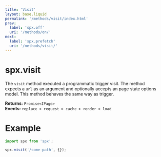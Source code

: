 ```yaml
---
title: 'Visit'
layout: base.liquid
permalink: '/methods/visit/index.html'
prev:
  label: 'spx.off'
  uri: '/methods/on/'
next:
  label: 'spx.prefetch'
  uri: '/methods/visit/'
---
```


# spx.visit

The `visit` method executed a programmatic trigger visit. The method expects a `url` as an argument and optionally accepts an page state options model. This method behaves the same way as trigger.

**Returns:** `Promise<IPage>`<br>
**Events:** `replace > request > cache > render > load`

# Example

```js
import spx from 'spx';

spx.visit('/some-path', {});
```
